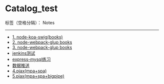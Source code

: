 ﻿# Catalog_test

标签（空格分隔）： Notes

---

- [1. node-koa-swig(books)](https://github.com/rel-start/Notes/blob/master/Test/node-koa-swig%20books.md)
- [2. node-webpack-glup books](https://github.com/rel-start/Notes/blob/master/Test/2.node-webpack-glup%20books.md)
- [3. node-webpack-glup books](https://github.com/rel-start/Notes/blob/master/Test/3.node-webpack-glup%20books.md)
- [jenkins测试](https://github.com/rel-start/Notes/blob/master/Test/Jenkins.md)
- [express-mysql练习](https://github.com/rel-start/Notes/blob/master/Test/express-mysql.md)
- [数据推送](https://github.com/rel-start/Notes/blob/master/Test/data-push.md)
- [4.pjax(mpa+spa)](https://github.com/rel-start/Notes/blob/master/Test/4.pjax(mpa%2Bspa).md)
- [5.pjax(mpa+spa+bigpipe)](https://github.com/rel-start/Notes/blob/master/Test/5.pjax(mpa%2Bspa%2Bbigpipe).md)





